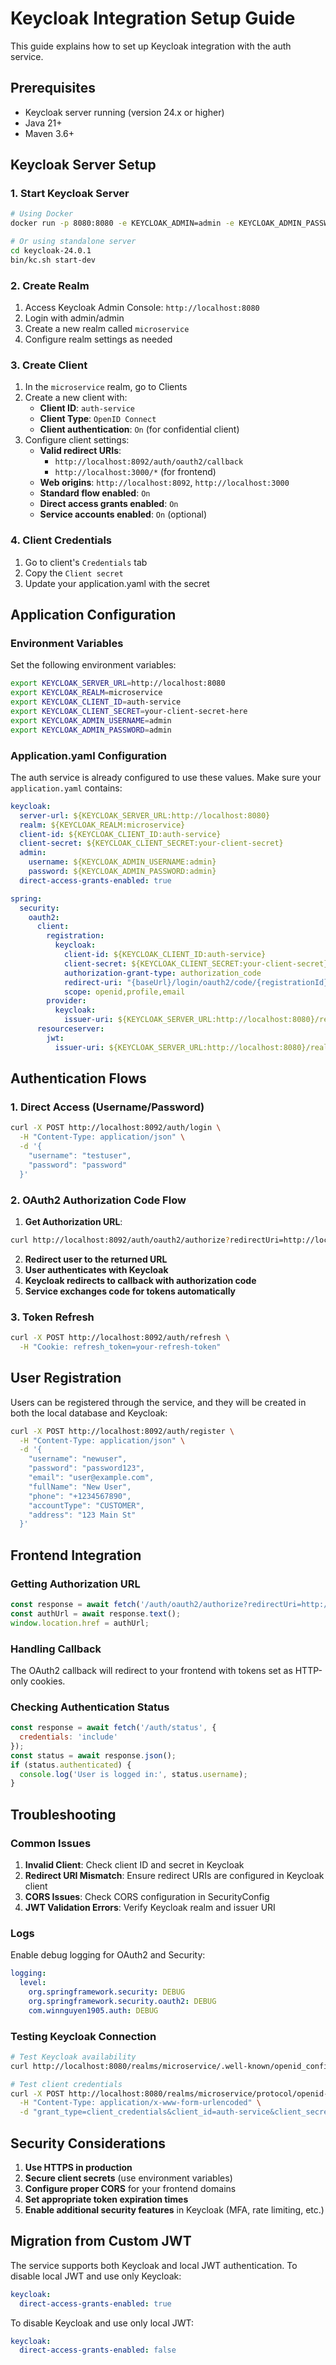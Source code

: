 # Keycloak Integration Setup Guide

This guide explains how to set up Keycloak integration with the auth service.

## Prerequisites

- Keycloak server running (version 24.x or higher)
- Java 21+
- Maven 3.6+

## Keycloak Server Setup

### 1. Start Keycloak Server

```bash
# Using Docker
docker run -p 8080:8080 -e KEYCLOAK_ADMIN=admin -e KEYCLOAK_ADMIN_PASSWORD=admin quay.io/keycloak/keycloak:24.0.1 start-dev

# Or using standalone server
cd keycloak-24.0.1
bin/kc.sh start-dev
```

### 2. Create Realm

1. Access Keycloak Admin Console: `http://localhost:8080`
2. Login with admin/admin
3. Create a new realm called `microservice`
4. Configure realm settings as needed

### 3. Create Client

1. In the `microservice` realm, go to Clients
2. Create a new client with:
   - **Client ID**: `auth-service`
   - **Client Type**: `OpenID Connect`
   - **Client authentication**: `On` (for confidential client)
3. Configure client settings:
   - **Valid redirect URIs**: 
     - `http://localhost:8092/auth/oauth2/callback`
     - `http://localhost:3000/*` (for frontend)
   - **Web origins**: `http://localhost:8092`, `http://localhost:3000`
   - **Standard flow enabled**: `On`
   - **Direct access grants enabled**: `On`
   - **Service accounts enabled**: `On` (optional)

### 4. Client Credentials

1. Go to client's `Credentials` tab
2. Copy the `Client secret`
3. Update your application.yaml with the secret

## Application Configuration

### Environment Variables

Set the following environment variables:

```bash
export KEYCLOAK_SERVER_URL=http://localhost:8080
export KEYCLOAK_REALM=microservice
export KEYCLOAK_CLIENT_ID=auth-service
export KEYCLOAK_CLIENT_SECRET=your-client-secret-here
export KEYCLOAK_ADMIN_USERNAME=admin
export KEYCLOAK_ADMIN_PASSWORD=admin
```

### Application.yaml Configuration

The auth service is already configured to use these values. Make sure your `application.yaml` contains:

```yaml
keycloak:
  server-url: ${KEYCLOAK_SERVER_URL:http://localhost:8080}
  realm: ${KEYCLOAK_REALM:microservice}
  client-id: ${KEYCLOAK_CLIENT_ID:auth-service}
  client-secret: ${KEYCLOAK_CLIENT_SECRET:your-client-secret}
  admin:
    username: ${KEYCLOAK_ADMIN_USERNAME:admin}
    password: ${KEYCLOAK_ADMIN_PASSWORD:admin}
  direct-access-grants-enabled: true

spring:
  security:
    oauth2:
      client:
        registration:
          keycloak:
            client-id: ${KEYCLOAK_CLIENT_ID:auth-service}
            client-secret: ${KEYCLOAK_CLIENT_SECRET:your-client-secret}
            authorization-grant-type: authorization_code
            redirect-uri: "{baseUrl}/login/oauth2/code/{registrationId}"
            scope: openid,profile,email
        provider:
          keycloak:
            issuer-uri: ${KEYCLOAK_SERVER_URL:http://localhost:8080}/realms/${KEYCLOAK_REALM:microservice}
      resourceserver:
        jwt:
          issuer-uri: ${KEYCLOAK_SERVER_URL:http://localhost:8080}/realms/${KEYCLOAK_REALM:microservice}
```

## Authentication Flows

### 1. Direct Access (Username/Password)

```bash
curl -X POST http://localhost:8092/auth/login \
  -H "Content-Type: application/json" \
  -d '{
    "username": "testuser",
    "password": "password"
  }'
```

### 2. OAuth2 Authorization Code Flow

1. **Get Authorization URL**:
```bash
curl http://localhost:8092/auth/oauth2/authorize?redirectUri=http://localhost:8092/auth/oauth2/callback
```

2. **Redirect user to the returned URL**
3. **User authenticates with Keycloak**
4. **Keycloak redirects to callback with authorization code**
5. **Service exchanges code for tokens automatically**

### 3. Token Refresh

```bash
curl -X POST http://localhost:8092/auth/refresh \
  -H "Cookie: refresh_token=your-refresh-token"
```

## User Registration

Users can be registered through the service, and they will be created in both the local database and Keycloak:

```bash
curl -X POST http://localhost:8092/auth/register \
  -H "Content-Type: application/json" \
  -d '{
    "username": "newuser",
    "password": "password123",
    "email": "user@example.com",
    "fullName": "New User",
    "phone": "+1234567890",
    "accountType": "CUSTOMER",
    "address": "123 Main St"
  }'
```

## Frontend Integration

### Getting Authorization URL

```javascript
const response = await fetch('/auth/oauth2/authorize?redirectUri=http://localhost:3000/callback');
const authUrl = await response.text();
window.location.href = authUrl;
```

### Handling Callback

The OAuth2 callback will redirect to your frontend with tokens set as HTTP-only cookies.

### Checking Authentication Status

```javascript
const response = await fetch('/auth/status', {
  credentials: 'include'
});
const status = await response.json();
if (status.authenticated) {
  console.log('User is logged in:', status.username);
}
```

## Troubleshooting

### Common Issues

1. **Invalid Client**: Check client ID and secret in Keycloak
2. **Redirect URI Mismatch**: Ensure redirect URIs are configured in Keycloak client
3. **CORS Issues**: Check CORS configuration in SecurityConfig
4. **JWT Validation Errors**: Verify Keycloak realm and issuer URI

### Logs

Enable debug logging for OAuth2 and Security:

```yaml
logging:
  level:
    org.springframework.security: DEBUG
    org.springframework.security.oauth2: DEBUG
    com.winnguyen1905.auth: DEBUG
```

### Testing Keycloak Connection

```bash
# Test Keycloak availability
curl http://localhost:8080/realms/microservice/.well-known/openid_configuration

# Test client credentials
curl -X POST http://localhost:8080/realms/microservice/protocol/openid-connect/token \
  -H "Content-Type: application/x-www-form-urlencoded" \
  -d "grant_type=client_credentials&client_id=auth-service&client_secret=your-secret"
```

## Security Considerations

1. **Use HTTPS in production**
2. **Secure client secrets** (use environment variables)
3. **Configure proper CORS** for your frontend domains
4. **Set appropriate token expiration times**
5. **Enable additional security features** in Keycloak (MFA, rate limiting, etc.)

## Migration from Custom JWT

The service supports both Keycloak and local JWT authentication. To disable local JWT and use only Keycloak:

```yaml
keycloak:
  direct-access-grants-enabled: true
```

To disable Keycloak and use only local JWT:

```yaml
keycloak:
  direct-access-grants-enabled: false
``` 
